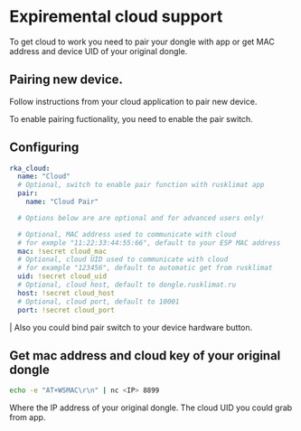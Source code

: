 # Expiremental cloud support

To get cloud to work you need to pair your dongle with app or get MAC address and device UID of your original dongle.

## Pairing new device.

Follow instructions from your cloud application to pair new device.

To enable pairing fuctionality, you need to enable the pair switch.

## Configuring

```yaml
rka_cloud:
  name: "Cloud"
  # Optional, switch to enable pair function with rusklimat app
  pair:
    name: "Cloud Pair"

  # Options below are are optional and for advanced users only!

  # Optional, MAC address used to communicate with cloud
  # for exmple "11:22:33:44:55:66", default to your ESP MAC address
  mac: !secret cloud_mac
  # Optional, cloud UID used to communicate with cloud
  # for example "123456", default to automatic get from rusklimat
  uid: !secret cloud_uid
  # Optional, cloud host, default to dongle.rusklimat.ru
  host: !secret cloud_host
  # Optional, cloud port, default to 10001
  port: !secret cloud_port
```

| Also you could bind pair switch to your device hardware button.

## Get mac address and cloud key of your original dongle
```bash
echo -e "AT+WSMAC\r\n" | nc <IP> 8899
```
Where <IP> the IP address of your original dongle. The cloud UID you could grab from app.
